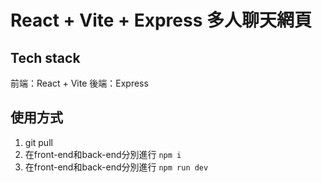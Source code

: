 # React + Vite + Express 多人聊天網頁

## Tech stack
前端：React + Vite
後端：Express

## 使用方式
1. git pull
2. 在front-end和back-end分別進行 ```npm i```
3. 在front-end和back-end分別進行 ```npm run dev```
